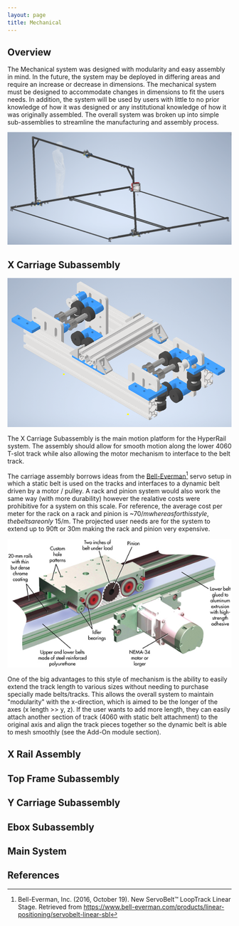 ```yaml
---
layout: page
title: Mechanical
---
```


## Overview 

The Mechanical system was designed with modularity and easy assembly in mind. In the future, the system may be deployed in differing areas and require an increase or decrease in dimensions. The mechanical system must be designed to accommodate changes in dimensions to fit the users needs. In addition, the system will be used by users with little to no prior knowledge of how it was designed or any institutional knowledge of how it was originally assembled. The overall system was broken up into simple sub-assemblies to streamline the manufacturing and assembly process. 

![Full System](https://raw.githubusercontent.com/Jbruslind/Jbruslind.github.io/main/assets/Mechanical_assets/FullSystem.png "Full System")

## X Carriage Subassembly

![Carriage Subassembly](https://raw.githubusercontent.com/Jbruslind/Jbruslind.github.io/main/assets/Mechanical_assets/Carriage_Assembly.png "Carriage Subassembly")

The X Carriage Subassembly is the main motion platform for the HyperRail system. The assembly should allow for smooth motion along the lower 4060 T-slot track while also allowing the motor mechanism to interface to the belt track. 

The carriage assembly borrows ideas from the [Bell-Everman](https://www.bell-everman.com/products/linear-positioning/servobelt-linear-sbl)[^1] servo setup in which a static belt is used on the tracks and interfaces to a dynamic belt driven by a motor / pulley. A rack and pinion system would also work the same way (with more durability) however the realative costs were prohibitive for a system on this scale. For reference, the average cost per meter for the rack on a rack and pinion is ~$70/m whereas for this style, the belts are only ~$15/m. The projected user needs are for the system to extend up to 90ft or 30m making the rack and pinion very expensive. 

![Bell-Everman Servo](https://raw.githubusercontent.com/Jbruslind/Jbruslind.github.io/main/assets/Mechanical_assets/BellEverMan.jpg "Bell Everman Servo")

One of the big advantages to this style of mechanism is the ability to easily extend the track length to various sizes without needing to purchase specially made belts/tracks. This allows the overall system to maintain "modularity" with the x-direction, which is aimed to be the longer of the axes (x length >> y, z). If the user wants to add more length, they can easily attach another section of track (4060 with static belt attachment) to the original axis and align the track pieces together so the dynamic belt is able to mesh smoothly (see the Add-On module section). 

## X Rail Assembly

## Top Frame Subassembly

## Y Carriage Subassembly

## Ebox Subassembly

## Main System

## References
[^1]: Bell-Everman, Inc. (2016, October 19). New ServoBelt™ LoopTrack Linear Stage. Retrieved from https://www.bell-everman.com/products/linear-positioning/servobelt-linear-sbl